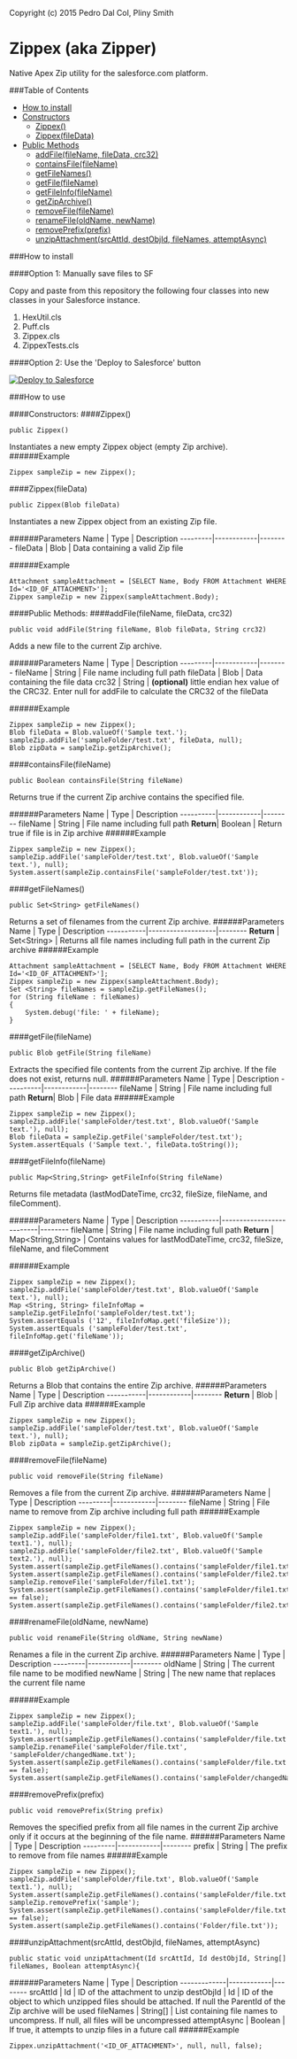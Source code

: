 Copyright (c) 2015 Pedro Dal Col, Pliny Smith

# Zippex (aka Zipper)
Native Apex Zip utility for the salesforce.com platform.

###Table of Contents
* [How to install](#how-to-install)
* [Constructors](#constructors)
    * [Zippex()](#zippex)
    * [Zippex(fileData)](#zippexfiledata)
* [Public Methods](#public-methods)
    * [addFile(fileName, fileData, crc32)](#addfilefilename-filedata-crc32)
    * [containsFile(fileName)](#containsfilefilename)
    * [getFileNames()](#getfilenames)
    * [getFile(fileName)](#getfilefilename)
  	* [getFileInfo(fileName)](#getfileinfofilename)
    * [getZipArchive()](#getziparchive)
    * [removeFile(fileName)](#removefilefilename)
    * [renameFile(oldName, newName)](#renamefileoldname-newname)
    * [removePrefix(prefix)](#removeprefixprefix)
    * [unzipAttachment(srcAttId, destObjId, fileNames, attemptAsync)](#unzipattachmentsrcattid-destobjid-filenames-attemptasync)


###How to install

####Option 1: Manually save files to SF

Copy and paste from this repository the following four classes into new classes in your Salesforce instance. 

1. HexUtil.cls
2. Puff.cls
3. Zippex.cls
4. ZippexTests.cls 

<!--
####Option 2: Install from Unmanaged Package

Follow this link to install the latest package:
[link]
-->
####Option 2: Use the 'Deploy to Salesforce' button

<a href="https://githubsfdeploy.herokuapp.com?owner=pdalcol&repo=Zippex">
  <img alt="Deploy to Salesforce"
       src="https://raw.githubusercontent.com/afawcett/githubsfdeploy/master/src/main/webapp/resources/img/deploy.png">
</a>

###How to use

####Constructors:
####Zippex()
```Apex
public Zippex()
```
Instantiates a new empty Zippex object (empty Zip archive).
######Example
```Apex
Zippex sampleZip = new Zippex();
```

####Zippex(fileData)
```Apex
public Zippex(Blob fileData)
```
Instantiates a new Zippex object from an existing Zip file.

######Parameters
Name     | Type       | Description
---------|------------|--------
fileData | Blob       | Data containing a valid Zip file

######Example
```Apex
Attachment sampleAttachment = [SELECT Name, Body FROM Attachment WHERE Id='<ID_OF_ATTACHMENT>'];
Zippex sampleZip = new Zippex(sampleAttachment.Body);
```
####Public Methods:
####addFile(fileName, fileData, crc32)
```Apex
public void addFile(String fileName, Blob fileData, String crc32)
```
Adds a new file to the current Zip archive.

######Parameters
Name     | Type       | Description
---------|------------|--------
fileName | String     | File name including full path
fileData | Blob       | Data containing the file data
crc32    | String     | **(optional)** little endian hex value of the CRC32.  Enter null for addFile to calculate the CRC32 of the fileData

######Example
```Apex
Zippex sampleZip = new Zippex();
Blob fileData = Blob.valueOf('Sample text.');
sampleZip.addFile('sampleFolder/test.txt', fileData, null);
Blob zipData = sampleZip.getZipArchive();
```


####containsFile(fileName)
```Apex
public Boolean containsFile(String fileName)
```
Returns true if the current Zip archive contains the specified file.

######Parameters
Name      | Type       | Description
----------|------------|--------
fileName  | String     | File name including full path
**Return**| Boolean    | Return true if file is in Zip archive
######Example
```Apex
Zippex sampleZip = new Zippex();
sampleZip.addFile('sampleFolder/test.txt', Blob.valueOf('Sample text.'), null);
System.assert(sampleZip.containsFile('sampleFolder/test.txt'));
```


####getFileNames()
```Apex
public Set<String> getFileNames()
```
Returns a set of filenames from the current Zip archive.
######Parameters
Name       | Type              | Description
-----------|-------------------|--------
**Return** | Set&lt;String&gt; | Returns all file names including full path in the current Zip archive
######Example
```Apex
Attachment sampleAttachment = [SELECT Name, Body FROM Attachment WHERE Id='<ID_OF_ATTACHMENT>'];
Zippex sampleZip = new Zippex(sampleAttachment.Body);
Set <String> fileNames = sampleZip.getFileNames();
for (String fileName : fileNames)
{
    System.debug('file: ' + fileName);
}
```

####getFile(fileName)
```Apex
public Blob getFile(String fileName)

```
Extracts the specified file contents from the current Zip archive.  If the file does not exist, returns null.
######Parameters
Name      | Type       | Description
----------|------------|--------
fileName  | String     | File name including full path
**Return**| Blob       | File data
######Example
```Apex
Zippex sampleZip = new Zippex();
sampleZip.addFile('sampleFolder/test.txt', Blob.valueOf('Sample text.'), null);
Blob fileData = sampleZip.getFile('sampleFolder/test.txt');
System.assertEquals ('Sample text.', fileData.toString());
```

####getFileInfo(fileName)
```Apex
public Map<String,String> getFileInfo(String fileName)
```
Returns file metadata (lastModDateTime, crc32, fileSize, fileName, and fileComment).

######Parameters
Name       |    Type                  | Description
-----------|--------------------------|--------
fileName   | String                   | File name including full path
**Return** | Map&lt;String,String&gt; | Contains values for lastModDateTime, crc32, fileSize, fileName, and fileComment

######Example
```Apex
Zippex sampleZip = new Zippex();
sampleZip.addFile('sampleFolder/test.txt', Blob.valueOf('Sample text.'), null);
Map <String, String> fileInfoMap = sampleZip.getFileInfo('sampleFolder/test.txt');
System.assertEquals ('12', fileInfoMap.get('fileSize'));
System.assertEquals ('sampleFolder/test.txt', fileInfoMap.get('fileName'));
```

####getZipArchive()
```Apex
public Blob getZipArchive()
```
Returns a Blob that contains the entire Zip archive.
######Parameters
Name       | Type       | Description
-----------|------------|--------
**Return** | Blob       | Full Zip archive data
######Example
```Apex
Zippex sampleZip = new Zippex();
sampleZip.addFile('sampleFolder/test.txt', Blob.valueOf('Sample text.'), null);
Blob zipData = sampleZip.getZipArchive();
```

####removeFile(fileName)
```Apex
public void removeFile(String fileName)
```
Removes a file from the current Zip archive.
######Parameters
Name     | Type       | Description
---------|------------|--------
fileName | String     | File name to remove from Zip archive including full path
######Example
```Apex
Zippex sampleZip = new Zippex();
sampleZip.addFile('sampleFolder/file1.txt', Blob.valueOf('Sample text1.'), null);
sampleZip.addFile('sampleFolder/file2.txt', Blob.valueOf('Sample text2.'), null);
System.assert(sampleZip.getFileNames().contains('sampleFolder/file1.txt'));
System.assert(sampleZip.getFileNames().contains('sampleFolder/file2.txt'));
sampleZip.removeFile('sampleFolder/file1.txt');
System.assert(sampleZip.getFileNames().contains('sampleFolder/file1.txt') == false);
System.assert(sampleZip.getFileNames().contains('sampleFolder/file2.txt'));
```


####renameFile(oldName, newName)
```Apex
public void renameFile(String oldName, String newName)
```
Renames a file in the current Zip archive.
######Parameters
Name     | Type       | Description
---------|------------|--------
oldName  | String     | The current file name to be modified
newName  | String     | The new name that replaces the current file name

######Example
```Apex
Zippex sampleZip = new Zippex();
sampleZip.addFile('sampleFolder/file.txt', Blob.valueOf('Sample text1.'), null);
System.assert(sampleZip.getFileNames().contains('sampleFolder/file.txt'));
sampleZip.renameFile('sampleFolder/file.txt', 'sampleFolder/changedName.txt');
System.assert(sampleZip.getFileNames().contains('sampleFolder/file.txt') == false);
System.assert(sampleZip.getFileNames().contains('sampleFolder/changedName.txt'));
```


####removePrefix(prefix)
```Apex
public void removePrefix(String prefix)

```
Removes the specified prefix from all file names in the current Zip archive only if it occurs at the beginning of the file name.
######Parameters
Name     | Type       | Description
---------|------------|--------
prefix   | String     | The prefix to remove from file names
######Example
```Apex
Zippex sampleZip = new Zippex();
sampleZip.addFile('sampleFolder/file.txt', Blob.valueOf('Sample text1.'), null);
System.assert(sampleZip.getFileNames().contains('sampleFolder/file.txt'));
sampleZip.removePrefix('sample');
System.assert(sampleZip.getFileNames().contains('sampleFolder/file.txt') == false);
System.assert(sampleZip.getFileNames().contains('Folder/file.txt'));
```


####unzipAttachment(srcAttId, destObjId, fileNames, attemptAsync)
```Apex
public static void unzipAttachment(Id srcAttId, Id destObjId, String[] fileNames, Boolean attemptAsync){

```
######Parameters
Name         | Type       | Description
-------------|------------|--------
srcAttId     | Id         | ID of the attachment to unzip 
destObjId    | Id         | ID of the object to which unzipped files should be attached. If null the ParentId of the Zip archive will be used
fileNames    | String[]   | List containing file names to uncompress.  If null, all files will be uncompressed
attemptAsync | Boolean    | If true, it attempts to unzip files in a future call
######Example
```Apex
Zippex.unzipAttachment('<ID_OF_ATTACHMENT>', null, null, false);
```


<!--###FAQ-->
